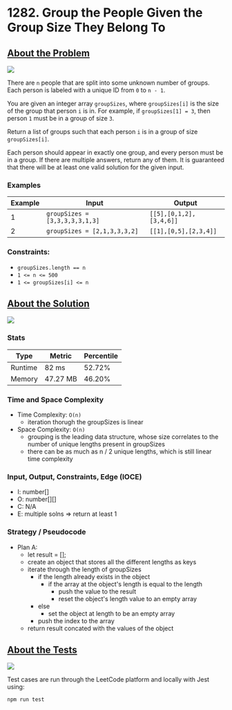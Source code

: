 # 1282. Group the People Given the Group Size They Belong To

## <a href='https://leetcode.com/problems/group-the-people-given-the-group-size-they-belong-to/?envType=daily-question&envId=2023-09-11'>About the Problem</a>

<img src='https://img.shields.io/badge/LeetCode-FFA116.svg?style=for-the-badge&logo=LeetCode&logoColor=white' />

There are `n` people that are split into some unknown number of groups. Each person is labeled with a unique ID from `0` to `n - 1`.

You are given an integer array `groupSizes`, where `groupSizes[i]` is the size of the group that person `i` is in. For example, if `groupSizes[1] = 3`, then person `1` must be in a group of size `3`.

Return a list of groups such that each person `i` is in a group of size `groupSizes[i]`.

Each person should appear in exactly one group, and every person must be in a group. If there are multiple answers, return any of them. It is guaranteed that there will be at least one valid solution for the given input.

### Examples

| Example| Input | Output |
| --- | --- | --- |
| 1 | `groupSizes = [3,3,3,3,3,1,3]` | `[[5],[0,1,2],[3,4,6]]` |
| 2 | `groupSizes = [2,1,3,3,3,2]` | `[[1],[0,5],[2,3,4]]` |

### Constraints:

- `groupSizes.length == n`
- `1 <= n <= 500`
- `1 <= groupSizes[i] <= n`

## <a href='./groupThePeople.js'>About the Solution</a>

<img src='https://img.shields.io/badge/JavaScript-F7DF1E.svg?style=for-the-badge&logo=JavaScript&logoColor=black' />

### Stats
| Type | Metric | Percentile |
| --- | --- | --- |
| Runtime | 82 ms | 52.72% |
| Memory | 47.27 MB | 46.20% |

### Time and Space Complexity
  - Time Complexity: `O(n)`
    - iteration thorugh the groupSizes is linear
  - Space Complexity: `O(n)`
    - grouping is the leading data structure, whose size correlates to the number of unique lengths present in groupSizes
    - there can be as much as n / 2 unique lengths, which is still linear time complexity

### Input, Output, Constraints, Edge (IOCE)

  - I: number[]
  - O: number[][]
  - C: N/A
  - E: multiple solns => return at least 1

### Strategy / Pseudocode
- Plan A:
  - let result = [];
  - create an object that stores all the different lengths as keys
  - iterate through the length of groupSizes
    - if the length already exists in the object
      - if the array at the object's length is equal to the length
        - push the value to the result
        - reset the object's length value to an empty array
    - else
      - set the object at length to be an empty array
    - push the index to the array
  - return result concated with the values of the object

## <a href='./groupThePeople.test.js'>About the Tests</a>

<img src='https://img.shields.io/badge/Jest-C21325.svg?style=for-the-badge&logo=Jest&logoColor=white' />

Test cases are run through the LeetCode platform and locally with Jest using:
```
npm run test
```